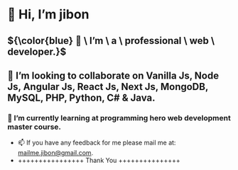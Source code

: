 # 👋 Hi, I’m jibon
## ${\color{blue} 👀 \ I’m \ a \ professional \ web \ developer.}$
##  💞️ I’m  looking  to  collaborate  on  Vanilla Js,  Node Js, Angular Js,  React Js,  Next Js,  MongoDB,  MySQL,  PHP,  Python,  C# &  Java.
### 🌱 I’m currently learning at programming hero web development master course.

- 📫 If you have any feedback for me please mail me at: mailme.jibon@gmail.com.
- ++++++++++++++++ Thank You +++++++++++++++

<!---
jibongit/jibongit is a ✨ special ✨ repository because its `README.md` (this file) appears on your GitHub profile.
You can click the Preview link to take a look at your changes.
--->
